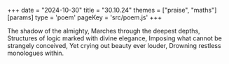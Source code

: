 +++
date = "2024-10-30"
title = "30.10.24"
themes = ["praise", "maths"]
[params]
  type = 'poem'
  pageKey = 'src/poem.js'
+++

The shadow of the almighty,
Marches through the deepest depths,
Structures of logic marked with divine elegance,
Imposing what cannot be strangely conceived,
Yet crying out beauty ever louder,
Drowning restless monologues within.
